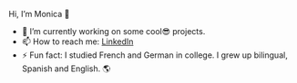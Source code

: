  Hi, I’m Monica 👋



- 🔭 I’m currently working on some cool😎 projects.
- 📫 How to reach me: [LinkedIn](https://www.linkedin.com/in/monica-rangel-1604ab96/)
- ⚡ Fun fact: I studied French and German in college. I grew up bilingual, Spanish and English. 🌎

